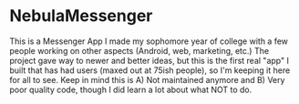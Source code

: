 # NebulaMessenger
This is a Messenger App I made my sophomore year of college with a few people working on other aspects (Android, web, marketing, etc.) The project gave way to newer and better ideas, but this is the first real "app" I built that has had users (maxed out at 75ish people), so I'm keeping it here for all to see. Keep in mind this is A) Not maintained anymore and B) Very poor quality code, though I did learn a lot about what NOT to do.
